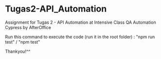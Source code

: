# Tugas2-API_Automation
Assignment for Tugas 2 - API Automation at Intensive Class QA Automation Cypress by AfterOffice

Run this command to execute the code (run it in the root folder) : "npm run test" / "npm test"

Thankyou!^^
